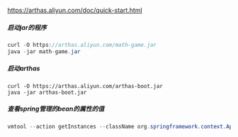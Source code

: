 https://arthas.aliyun.com/doc/quick-start.html

##### 启动jar的程序

```java
curl -O https://arthas.aliyun.com/math-game.jar
java -jar math-game.jar
```

##### 启动arthas

```shell
curl -O https://arthas.aliyun.com/arthas-boot.jar
java -jar arthas-boot.jar
```







##### 查看spring管理的bean的属性的值

```java
vmtool --action getInstances --className org.springframework.context.ApplicationContext --express 'instances[0].getBean("grayUtils")' -x 3
```

